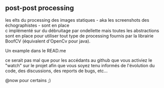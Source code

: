 ## post-post processing



les elts du processing des images statiques - aka les screenshots des
échographistes - sont en place  
c implémenté sur du débruitage par ondellette mais toutes les abstractions
sont en place pour utiliser tout type de processing fournis par la librairie
BoofCV (équivalent d'OpenCv pour java).

Un example dans le READ.me

  

ce serait pas mal que pour les accédants au github que vous activiez le
"watch" sur le projet afin que vous soyez tenu informés de l'évolution du
code, des discussions, des reports de bugs, etc...

  

@now pour certains ;)

  

  



